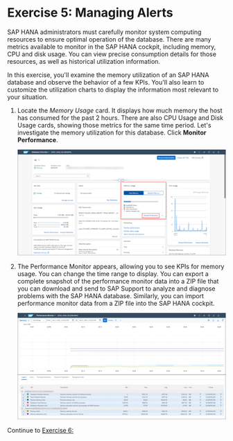 # Exercise 5: Managing Alerts

SAP HANA administrators must carefully monitor system computing resources to ensure optimal operation of the database. There are many metrics available to monitor in the SAP HANA cockpit, including memory, CPU and disk usage. You can view precise consumption details for those resources, as well as historical utilization information.

In this exercise, you'll examine the memory utilization of an SAP HANA database and observe the behavior of a few KPIs. You'll also learn to customize the utilization charts to display the information most relevant to your situation.

1. Locate the *Memory Usage* card. It displays how much memory the host has consumed for the past 2 hours. There are also CPU Usage and Disk Usage cards, showing those metrics for the same time period. Let's investigate the memory utilization for this database. Click **Monitor Performance**.

    ![Memory Usage Card](./images/5-01_MemoryUsageCard.png)

2. The Performance Monitor appears, allowing you to see KPIs for memory usage. You can change the time range to display. You can export a complete snapshot of the performance monitor data into a ZIP file that you can download and send to SAP Support to analyze and diagnose problems with the SAP HANA database. Similarly, you can import performance monitor data from a ZIP file into the SAP HANA cockpit.

    ![Performance Monitor](./images/5-02_PerformanceMonitor.png)

Continue to [Exercise 6: ](../ex_6)